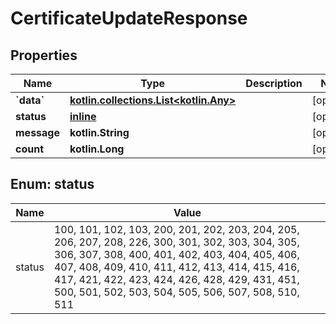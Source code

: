 
# CertificateUpdateResponse

## Properties
Name | Type | Description | Notes
------------ | ------------- | ------------- | -------------
**&#x60;data&#x60;** | [**kotlin.collections.List&lt;kotlin.Any&gt;**](kotlin.Any.md) |  |  [optional]
**status** | [**inline**](#Status) |  |  [optional]
**message** | **kotlin.String** |  |  [optional]
**count** | **kotlin.Long** |  |  [optional]


<a name="Status"></a>
## Enum: status
Name | Value
---- | -----
status | 100, 101, 102, 103, 200, 201, 202, 203, 204, 205, 206, 207, 208, 226, 300, 301, 302, 303, 304, 305, 306, 307, 308, 400, 401, 402, 403, 404, 405, 406, 407, 408, 409, 410, 411, 412, 413, 414, 415, 416, 417, 421, 422, 423, 424, 426, 428, 429, 431, 451, 500, 501, 502, 503, 504, 505, 506, 507, 508, 510, 511



